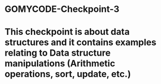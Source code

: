 # GOMYCODE-Checkpoint-3
# This checkpoint is about data structures and it contains examples relating to Data structure manipulations (Arithmetic operations, sort, update, etc.)
